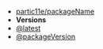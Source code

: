 - [partic11e/packageName](./ "partic11e/packageName")
- **Versions**
- [@latest](@latest/ "partic11e/packageName@latest")
- [@packageVersion](@packageVersion/ "partic11e/packageName@packageVersion")
